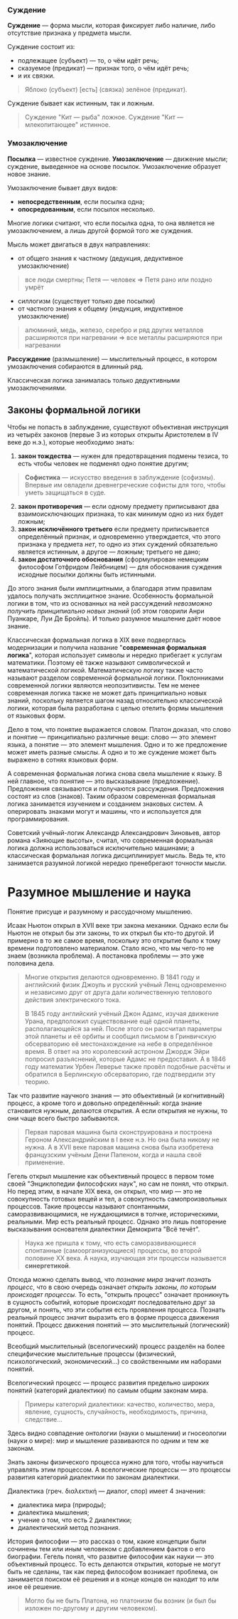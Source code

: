 ### Суждение

**Суждение** — форма мысли, которая фиксирует либо наличие, либо отсутствие признака у предмета мысли.

Суждение состоит из:
- подлежащее (субъект) — то, о чём идёт речь;
- сказуемое (предикат) — признак того, о чём идёт речь;
- и их связки.

> Яблоко (субъект) \[есть\] (связка) зелёное (предикат).

Суждение бывает как истинным, так и ложным.
> Суждение "Кит — рыба" ложное.
> Суждение "Кит — млекопитающее" истинное.

### Умозаключение

__Посылка__ — известное суждение.
__Умозаключение__ — движение мысли; суждение, выведенное на основе посылок.
Умозаключение образует новое знание.

Умозаключение бывает двух видов:
- __непосредственным__, если посылка одна;
- __опосредованным__, если посылок несколько.

Многие логики считают, что если посылка одна, то она является не умозаключением, а лишь другой формой того же суждения.

Мысль может двигаться в двух направлениях:
- от общего знания к частному (дедукция, дедуктивное умозаключение)
> все люди смертны; Петя — человек => Петя рано или поздно умрёт

  - силлогизм (существует только две посылки)
- от частного знания к общему (индукция, индуктивное умозаключение)

> алюминий, медь, железо, серебро и ряд других металлов расширяются при нагревании => все металлы расширяются при нагревании

__Рассуждение__ (размышление) — мыслительный процесс, в котором умозаключения собираются в длинный ряд.

Классическая логика занималась только дедуктивными умозаключениями.

## Законы формальной логики

Чтобы не попасть в заблуждение, существуют объективная инструкция из четырёх  законов (первые 3 из которых открыты Аристотелем в IV веке до н.э.), которые необходимо знать:
1. __закон тождества__ — нужен для предотвращения подмены тезиса, то есть чтобы человек не подменял одно понятие другим;

> __Софистика__ — искусство введения в заблуждение (софизмы).
> Впервые им овладели древнегреческие софисты для того, чтобы уметь защищаться в суде.

2. __закон противоречия__ — если одному предмету приписывают два взаимоисключающих признака, то как минимум одно из них будет ложным;
3. __закон исключённого третьего__ если предмету приписывается определённый признак, и одновременно утверждается, что этого признака у предмета _нет_, то одно из этих суждений обязательно является истинным, а другое — ложным; третьего не дано;
4. __закон достаточного обоснования__ (сформулирован немецким философом Готфридом Лейбницем) — для обоснования суждения исходные посылки должны быть истинными.

До этого знания были имплицитными, а благодаря этим правилам удалось получать эксплицитное знание.
Особенность формальной логики в том, что из основанных на ней рассуждений _невозможно получить принципиально новых знаний_ (об этом говорили Анри Пуанкаре, Луи Де Бройль).
И только разумное мышление даёт новое знание.

Классическая формальная логика в XIX веке подверглась модернизации и получила название "__современная формальная логика__", которая использует символы и нередко прибегает к услугам математики.
Поэтому её также называют символической и математической логикой.
Математическую логику также часто называют разделом современной формальной логики.
Поклонниками современной логики являются неопозитивисты.
Тем не менее современная логика также не может дать принципиально новых знаний, поскольку является шагом назад относительно классической логики, которая была разработана с целью отелить формы мышления от языковых форм.

Дело в том, что понятие выражается словом.
Платон доказал, что слово и понятие — принципиально различные вещи:
слово — это элемент языка, а понятие — это элемент мышления.
Одно и то же предложение может иметь разные смыслы.
А одно и то же суждение может быть выражено в сотнях языковых форм.

А современная формальная логика снова свела мышление к языку.
В ней главное, что понятие — это высказывание (предложение).
Предложения связываются и получаются рассуждения.
Предложения состоят из слов (знаков).
Таким образом современная формальная логика занимается изучением и созданием знаковых систем.
А оперировать знаками могут и машины, что и используется для программирования.

Советский учёный-логик Александр Александрович Зиновьев, автор романа «Зияющие высоты», считал, что современная формальная логика должна использоваться исключительно машинами; а классическая формальная логика дисциплинирует мысль.
Ведь те, кто занимается разумной логикой нередко пренебрегают точности мысли.


# Разумное мышление и наука

Понятие присуще и разумному и рассудочному мышлению.

Исаак Ньютон открыл в XVII веке три закона механики.
Однако если бы Ньютон не открыл бы эти законы, то их открыл бы кто-то другой.
И примерно в то же самое время, поскольку это открытие было к тому времени подготовлено материалом.
Стало ясно, что мы чего-то не знаем (возникла проблема).
А постановка проблемы — это уже половина дела.

> Многие открытия делаются одновременно.
> В 1841 году и английский физик Джоуль и русский учёный Ленц одновременно и независимо друг от друга дали количественную теплового действия электрического тока.
>
> В 1845 году английский учёный Джон Адамс, изучая движение Урана, предположил существование ещё одной планеты, располагающейся за ней.
> После этого он рассчитал параметры этой планеты и её орбиты и сообщил письмом в Гринвичскую обсерваторию её местонахождение на небе в определённое время.
> В ответ на это королевский астроном Джордж Эйри попросил разъяснений, которые Адамс не предоставил.
> А в 1846 году математик Урбен Леверье также провёл подобные расчёты и обратился в Берлинскую обсерваторию, где подтвердили эту теорию.

Так что развитие научного знания — это объективный (и когнитивный) процесс, а кроме того и довольно определённый: когда знание становится нужным, делаются открытия.
А если открытия не нужны, то они чаще всего быстро забываются.
> Первая паровая машина была сконструирована и построена Героном Александрийским в I веке н.э.
> Но она была никому не нужна.
> А в XVII веке паровая машина снова была изобретена французским учёным Дени Папеном, когда и нашла своё применение.

Гегель открыл мышление как объективный процесс в первом томе своей "Энциклопедии философских наук", но сам не понял, что открыл.
Но перед этим, в начале XIX века, он открыл, что мир — это не совокупность готовых вещей и тел, а совокупность самопроизвольных процессов.
Такие процессы называют спонтанными, саморазвивающимися, не нуждающимися в толчке, историческими, реальными.
Мир есть реальный процесс.
Однако это лишь повторение высказывания основателя диалектики Демокрита "Всё течёт".

> Наука же пришла к тому, что есть саморазвивающиеся спонтанные (самоорганизующиеся) процессы, во второй половине XX века.
> А наука, изучающая эти процессы называется __синергетикой__.

Отсюда можно сделать вывод, что _познание мира_ значит _познать процесс_, что в свою очередь означает _открыть законы, по которым происходят процессы_.
То есть, "открыть процесс" означает проникнуть в сущность событий, которые происходят последовательно друг за другом, и понять, что эти события есть проявления процесса.
Познать реальный процесс значит выразить его в форме процесса движения понятий.
Процесс движения понятий — это мыслительный (логический) процесс.

Всеобщий мыслительный (вселогический) процесс разделён на более специфические мыслительные процессы (физический, психологический, экономический...) со свойственными им наборами понятий.

Вселогический процесс — процесс развития предельно широких понятий (категорий диалектики) по самым общим законам мира.
> Примеры категорий диалектики: качество, количество, мера, явление, сущность, случайность, необходимость, причина, следствие...

Здесь видно совпадение онтологии (науки о мышлении) и гносеологии (науки о мире): мир и мышление развиваются по одним и тем же законам.

Знать законы физического процесса нужно для того, чтобы научиться управлять этим процессом.
А вселогические процессы — это процессы развития категорий диалектики по законам диалектики.

Диалектика (греч. διαλεκτική — диалог, спор) имеет 4 значения:
- диалектика мира (природы);
- диалектика мышления;
- учение о том, что есть 2 диалектики;
- диалектический метод познания.

История философии — это рассказ о том, какие концепции  были сочинены тем или иным человеком с добавлением фактов о его биографии.
Гегель понял, что развитие философии как науки — это объективный процесс.
То есть делаются открытия, которые не могут быть не сделаны, так как перед философом возникает проблема, он занимается поиском её решения и в конце концов он находит то или иное её решение.
> Могло бы не быть Платона, но платонизм бы возник (и был бы изложен по-другому и другим человеком).

